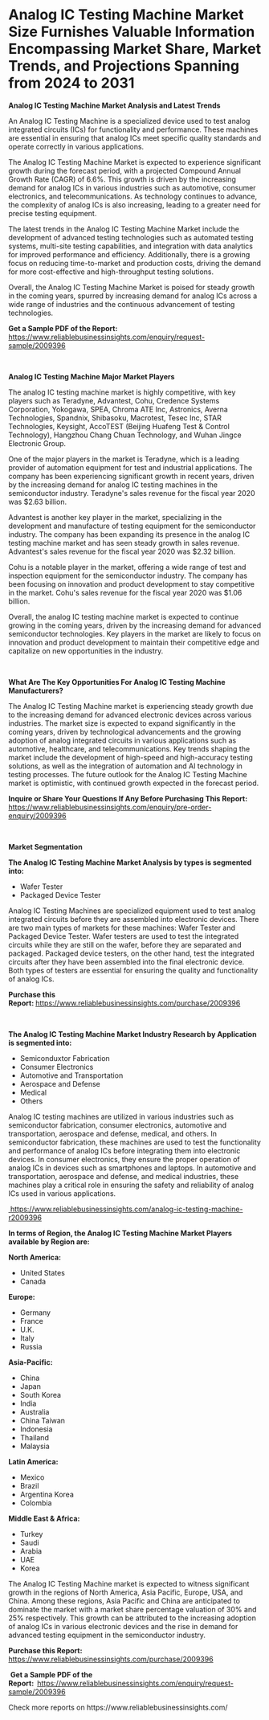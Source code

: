 <p><h1>Analog IC Testing Machine Market Size Furnishes Valuable Information Encompassing Market Share, Market Trends, and Projections Spanning from 2024 to 2031</h1></p><p><strong>Analog IC Testing Machine Market Analysis and Latest Trends</strong></p>
<p><p>An Analog IC Testing Machine is a specialized device used to test analog integrated circuits (ICs) for functionality and performance. These machines are essential in ensuring that analog ICs meet specific quality standards and operate correctly in various applications.</p><p>The Analog IC Testing Machine Market is expected to experience significant growth during the forecast period, with a projected Compound Annual Growth Rate (CAGR) of 6.6%. This growth is driven by the increasing demand for analog ICs in various industries such as automotive, consumer electronics, and telecommunications. As technology continues to advance, the complexity of analog ICs is also increasing, leading to a greater need for precise testing equipment.</p><p>The latest trends in the Analog IC Testing Machine Market include the development of advanced testing technologies such as automated testing systems, multi-site testing capabilities, and integration with data analytics for improved performance and efficiency. Additionally, there is a growing focus on reducing time-to-market and production costs, driving the demand for more cost-effective and high-throughput testing solutions.</p><p>Overall, the Analog IC Testing Machine Market is poised for steady growth in the coming years, spurred by increasing demand for analog ICs across a wide range of industries and the continuous advancement of testing technologies.</p></p>
<p><strong>Get a Sample PDF of the Report:&nbsp;</strong> <a href="https://www.reliablebusinessinsights.com/enquiry/request-sample/2009396">https://www.reliablebusinessinsights.com/enquiry/request-sample/2009396</a></p>
<p>&nbsp;</p>
<p><strong>Analog IC Testing Machine Major Market Players</strong></p>
<p><p>The analog IC testing machine market is highly competitive, with key players such as Teradyne, Advantest, Cohu, Credence Systems Corporation, Yokogawa, SPEA, Chroma ATE Inc, Astronics, Averna Technologies, Spandnix, Shibasoku, Macrotest, Tesec Inc, STAR Technologies, Keysight, AccoTEST (Beijing Huafeng Test & Control Technology), Hangzhou Chang Chuan Technology, and Wuhan Jingce Electronic Group.</p><p>One of the major players in the market is Teradyne, which is a leading provider of automation equipment for test and industrial applications. The company has been experiencing significant growth in recent years, driven by the increasing demand for analog IC testing machines in the semiconductor industry. Teradyne's sales revenue for the fiscal year 2020 was $2.63 billion.</p><p>Advantest is another key player in the market, specializing in the development and manufacture of testing equipment for the semiconductor industry. The company has been expanding its presence in the analog IC testing machine market and has seen steady growth in sales revenue. Advantest's sales revenue for the fiscal year 2020 was $2.32 billion.</p><p>Cohu is a notable player in the market, offering a wide range of test and inspection equipment for the semiconductor industry. The company has been focusing on innovation and product development to stay competitive in the market. Cohu's sales revenue for the fiscal year 2020 was $1.06 billion.</p><p>Overall, the analog IC testing machine market is expected to continue growing in the coming years, driven by the increasing demand for advanced semiconductor technologies. Key players in the market are likely to focus on innovation and product development to maintain their competitive edge and capitalize on new opportunities in the industry.</p></p>
<p>&nbsp;</p>
<p><strong>What Are The Key Opportunities For Analog IC Testing Machine Manufacturers?</strong></p>
<p><p>The Analog IC Testing Machine market is experiencing steady growth due to the increasing demand for advanced electronic devices across various industries. The market size is expected to expand significantly in the coming years, driven by technological advancements and the growing adoption of analog integrated circuits in various applications such as automotive, healthcare, and telecommunications. Key trends shaping the market include the development of high-speed and high-accuracy testing solutions, as well as the integration of automation and AI technology in testing processes. The future outlook for the Analog IC Testing Machine market is optimistic, with continued growth expected in the forecast period.</p></p>
<p><strong>Inquire or Share Your Questions If Any Before Purchasing This Report:</strong> <a href="https://www.reliablebusinessinsights.com/enquiry/pre-order-enquiry/2009396">https://www.reliablebusinessinsights.com/enquiry/pre-order-enquiry/2009396</a></p>
<p>&nbsp;</p>
<p><strong>Market Segmentation</strong></p>
<p><strong>The Analog IC Testing Machine Market Analysis by types is segmented into:</strong></p>
<p><ul><li>Wafer Tester</li><li>Packaged Device Tester</li></ul></p>
<p><p>Analog IC Testing Machines are specialized equipment used to test analog integrated circuits before they are assembled into electronic devices. There are two main types of markets for these machines: Wafer Tester and Packaged Device Tester. Wafer testers are used to test the integrated circuits while they are still on the wafer, before they are separated and packaged. Packaged device testers, on the other hand, test the integrated circuits after they have been assembled into the final electronic device. Both types of testers are essential for ensuring the quality and functionality of analog ICs.</p></p>
<p><strong>Purchase this Report:&nbsp;</strong><a href="https://www.reliablebusinessinsights.com/purchase/2009396">https://www.reliablebusinessinsights.com/purchase/2009396</a></p>
<p>&nbsp;</p>
<p><strong>The Analog IC Testing Machine Market Industry Research by Application is segmented into:</strong></p>
<p><ul><li>Semiconduxtor Fabrication</li><li>Consumer Electronics</li><li>Automotive and Transportation</li><li>Aerospace and Defense</li><li>Medical</li><li>Others</li></ul></p>
<p><p>Analog IC testing machines are utilized in various industries such as semiconductor fabrication, consumer electronics, automotive and transportation, aerospace and defense, medical, and others. In semiconductor fabrication, these machines are used to test the functionality and performance of analog ICs before integrating them into electronic devices. In consumer electronics, they ensure the proper operation of analog ICs in devices such as smartphones and laptops. In automotive and transportation, aerospace and defense, and medical industries, these machines play a critical role in ensuring the safety and reliability of analog ICs used in various applications.</p></p>
<p><a href="https://www.reliablebusinessinsights.com/analog-ic-testing-machine-r2009396">&nbsp;https://www.reliablebusinessinsights.com/analog-ic-testing-machine-r2009396</a></p>
<p><strong>In terms of Region, the Analog IC Testing Machine Market Players available by Region are:</strong></p>
<p>
    <p> <strong> North America: </strong>
        <ul>
            <li>United States</li>
            <li>Canada</li>
        </ul>
        </p> 
    <p> <strong> Europe: </strong>
        <ul>
            <li>Germany</li>
            <li>France</li>
            <li>U.K.</li>
            <li>Italy</li>
            <li>Russia</li>
        </ul>
        </p> 
    <p> <strong> Asia-Pacific: </strong>
        <ul>
            <li>China</li>
            <li>Japan</li>
            <li>South Korea</li>
            <li>India</li>
            <li>Australia</li>
            <li>China Taiwan</li>
            <li>Indonesia</li>
            <li>Thailand</li>
            <li>Malaysia</li>
        </ul>
        </p> 
    <p> <strong> Latin America: </strong>
        <ul>
            <li>Mexico</li>
            <li>Brazil</li>
            <li>Argentina Korea</li>
            <li>Colombia</li>
        </ul>
        </p> 
    <p> <strong> Middle East & Africa: </strong>
        <ul>
            <li>Turkey</li>
            <li>Saudi</li>
            <li>Arabia</li>
            <li>UAE</li>
            <li>Korea</li>
        </ul>
    </p>
    </p>
<p><p>The Analog IC Testing Machine market is expected to witness significant growth in the regions of North America, Asia Pacific, Europe, USA, and China. Among these regions, Asia Pacific and China are anticipated to dominate the market with a market share percentage valuation of 30% and 25% respectively. This growth can be attributed to the increasing adoption of analog ICs in various electronic devices and the rise in demand for advanced testing equipment in the semiconductor industry.</p></p>
<p><strong>Purchase this Report: </strong><a href="https://www.reliablebusinessinsights.com/purchase/2009396">https://www.reliablebusinessinsights.com/purchase/2009396</a></p>
<p>&nbsp;<strong>Get a Sample PDF of the Report:&nbsp;&nbsp;</strong><a href="https://www.reliablebusinessinsights.com/enquiry/request-sample/2009396">https://www.reliablebusinessinsights.com/enquiry/request-sample/2009396</a></p>
<p><strong></strong></p>
<p>Check more reports on https://www.reliablebusinessinsights.com/</p>